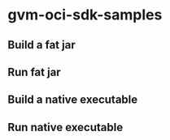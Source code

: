 # gvm-oci-sdk-samples

## Build a fat jar


## Run fat jar


## Build a native executable


## Run native executable
